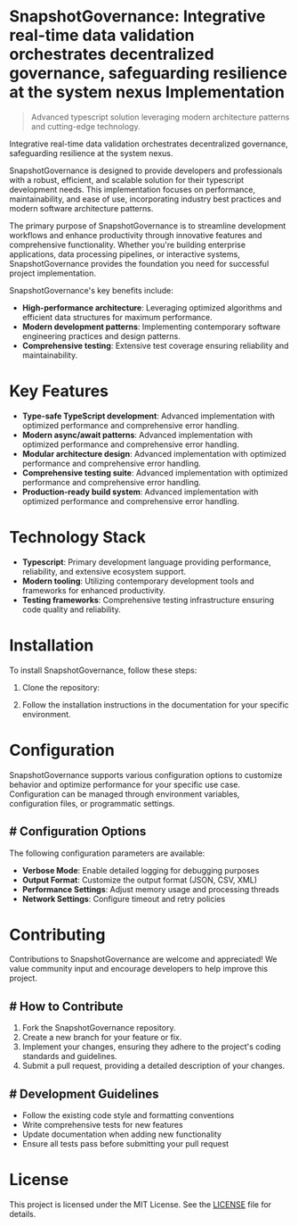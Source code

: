 <!-- fallback_SnapshotGovernance_20251029020644_63385 -->

# SnapshotGovernance: Integrative real-time data validation orchestrates decentralized governance, safeguarding resilience at the system nexus Implementation
> Advanced typescript solution leveraging modern architecture patterns and cutting-edge technology.

Integrative real-time data validation orchestrates decentralized governance, safeguarding resilience at the system nexus.

SnapshotGovernance is designed to provide developers and professionals with a robust, efficient, and scalable solution for their typescript development needs. This implementation focuses on performance, maintainability, and ease of use, incorporating industry best practices and modern software architecture patterns.

The primary purpose of SnapshotGovernance is to streamline development workflows and enhance productivity through innovative features and comprehensive functionality. Whether you're building enterprise applications, data processing pipelines, or interactive systems, SnapshotGovernance provides the foundation you need for successful project implementation.

SnapshotGovernance's key benefits include:

* **High-performance architecture**: Leveraging optimized algorithms and efficient data structures for maximum performance.
* **Modern development patterns**: Implementing contemporary software engineering practices and design patterns.
* **Comprehensive testing**: Extensive test coverage ensuring reliability and maintainability.

# Key Features

* **Type-safe TypeScript development**: Advanced implementation with optimized performance and comprehensive error handling.
* **Modern async/await patterns**: Advanced implementation with optimized performance and comprehensive error handling.
* **Modular architecture design**: Advanced implementation with optimized performance and comprehensive error handling.
* **Comprehensive testing suite**: Advanced implementation with optimized performance and comprehensive error handling.
* **Production-ready build system**: Advanced implementation with optimized performance and comprehensive error handling.

# Technology Stack

* **Typescript**: Primary development language providing performance, reliability, and extensive ecosystem support.
* **Modern tooling**: Utilizing contemporary development tools and frameworks for enhanced productivity.
* **Testing frameworks**: Comprehensive testing infrastructure ensuring code quality and reliability.

# Installation

To install SnapshotGovernance, follow these steps:

1. Clone the repository:


2. Follow the installation instructions in the documentation for your specific environment.

# Configuration

SnapshotGovernance supports various configuration options to customize behavior and optimize performance for your specific use case. Configuration can be managed through environment variables, configuration files, or programmatic settings.

## # Configuration Options

The following configuration parameters are available:

* **Verbose Mode**: Enable detailed logging for debugging purposes
* **Output Format**: Customize the output format (JSON, CSV, XML)
* **Performance Settings**: Adjust memory usage and processing threads
* **Network Settings**: Configure timeout and retry policies

# Contributing

Contributions to SnapshotGovernance are welcome and appreciated! We value community input and encourage developers to help improve this project.

## # How to Contribute

1. Fork the SnapshotGovernance repository.
2. Create a new branch for your feature or fix.
3. Implement your changes, ensuring they adhere to the project's coding standards and guidelines.
4. Submit a pull request, providing a detailed description of your changes.

## # Development Guidelines

* Follow the existing code style and formatting conventions
* Write comprehensive tests for new features
* Update documentation when adding new functionality
* Ensure all tests pass before submitting your pull request

# License

This project is licensed under the MIT License. See the [LICENSE](https://github.com/emrullahgit1/SnapshotGovernance/blob/main/LICENSE) file for details.
